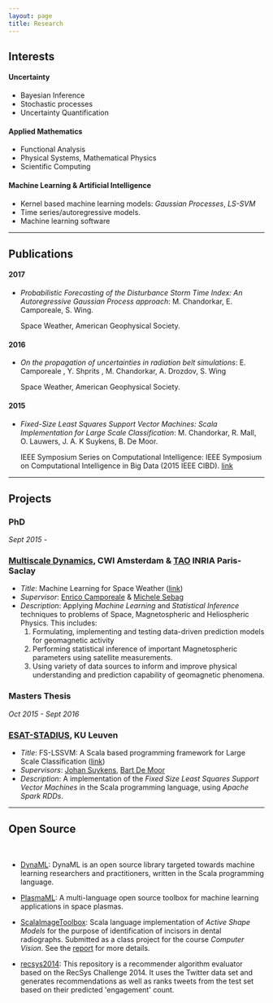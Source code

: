 ```yaml
---
layout: page
title: Research
---
```


Interests
------

#### Uncertainty

- Bayesian Inference
- Stochastic processes
- Uncertainty Quantification

#### Applied Mathematics

- Functional Analysis
- Physical Systems, Mathematical Physics
- Scientific Computing

#### Machine Learning & Artificial Intelligence

- Kernel based machine learning models: _Gaussian Processes_, _LS-SVM_
- Time series/autoregressive models.
- Machine learning software


--------


Publications
------

#### 2017

- _Probabilistic Forecasting of the Disturbance Storm Time Index: An Autoregressive Gaussian Process approach_: M. Chandorkar, E. Camporeale, S. Wing.

    Space Weather, American Geophysical Society.

#### 2016

- _On the propagation of uncertainties in radiation belt simulations_: E. Camporeale , Y. Shprits , M. Chandorkar, A. Drozdov, S. Wing

    Space Weather, American Geophysical Society.

#### 2015

- _Fixed-Size Least Squares Support Vector Machines: Scala Implementation for Large Scale Classification_: M. Chandorkar, R. Mall, O. Lauwers, J. A. K Suykens, B. De Moor.

    IEEE Symposium Series on Computational Intelligence: IEEE Symposium on Computational Intelligence in Big Data (2015 IEEE CIBD). [link](https://www.researchgate.net/publication/282704442_Fixed-Size_Least_Squares_Support_Vector_Machines_Scala_Implementation_for_Large_Scale_Classification)

-----------


Projects
-------

### PhD

_Sept 2015 -_

### [Multiscale Dynamics](https://www.cwi.nl/research-groups/Multiscale-Dynamics), CWI Amsterdam & [TAO](https://tao.lri.fr/tiki-index.php) INRIA Paris-Saclay

- _Title_: Machine Learning for Space Weather ([link](https://projects.cwi.nl/mlspaceweather/))
- _Supervisor_: [Enrico Camporeale](http://homepages.cwi.nl/~camporea/index.shtml) & [Michele Sebag](https://www.lri.fr/~sebag/)
- _Description_: Applying _Machine Learning_ and _Statistical Inference_ techniques to problems of Space, Magnetospheric and Heliospheric Physics. This includes:
    1. Formulating, implementing and testing data-driven prediction models for geomagnetic activity
    2. Performing statistical inference of important Magnetospheric parameters using satellite measurements.
    3. Using variety of data sources to inform and improve physical understanding and prediction capability of geomagnetic phenomena.



### Masters Thesis

_Oct 2015 - Sept 2016_

### [ESAT-STADIUS](https://www.esat.kuleuven.be/stadius/), KU Leuven

- _Title_: FS-LSSVM: A Scala based programming framework for Large Scale Classification ([link](/papers/mai-thesis/))
- _Supervisors_: [Johan Suykens](http://www.esat.kuleuven.be/sista/members/suykens.html), [Bart De Moor](http://www.bartdemoor.be/)
- _Description_: A implementation of the _Fixed Size Least Squares Support Vector Machines_ in the Scala programming language, using _Apache Spark_ _RDDs_.


--------

Open Source
------
<br/>

- [DynaML](https://transcendent-ai-labs.github.io/DynaML): DynaML is an open source library targeted towards machine learning researchers and practitioners, written in the Scala programming language.

- [PlasmaML](https://github.com/mandar2812/PlasmaML): A multi-language open source toolbox for machine learning applications in space plasmas.  

- [ScalaImageToolbox](https://github.com/mandar2812/ScalaImageToolbox): Scala language implementation of _Active Shape Models_ for the purpose of identification of incisors in dental radiographs. Submitted as a class project for the course _Computer Vision_. See the [report](https://www.academia.edu/22431301/Project_Computer_Vision_Active_Shape_Model_Implementation_for_Dental_Radiographs) for more details.

- [recsys2014](https://github.com/mandar2812/recsys2014): This repository is a recommender algorithm evaluator based on the RecSys Challenge 2014. It uses the Twitter data set and generates recommendations as well as ranks tweets from the test set based on their predicted 'engagement' count.
